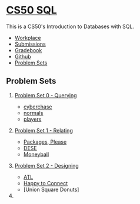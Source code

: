 # [CS50 SQL](https://cs50.harvard.edu/sql/2024/)

This is a CS50's Introduction to Databases with SQL.

- [Workplace](https://cs50.dev/)
- [Submissions](https://submit.cs50.io/courses/1997/)
- [Gradebook](https://cs50.me/cs50sql)
- [Github](https://github.com/WHan7naHW/CS50_SQL)
- [Problem Sets](https://cs50.harvard.edu/sql/2024/psets/)

## Problem Sets

1. [Problem Set 0 - Querying](https://cs50.harvard.edu/sql/2024/psets/0/)

    - [cyberchase](P0/cyberchase)
    - [normals](P0/normals)
    - [players](P0/players)

2. [Problem Set 1 - Relating](https://cs50.harvard.edu/sql/2024/psets/1/)

    - [Packages, Please](P1/packages)
    - [DESE](P1/dese)
    - [Moneyball](P1/moneyball)

3. [Problem Set 2 - Designing](https://cs50.harvard.edu/sql/2024/psets/2/)

    - [ATL](P2/atl/schema.sql)
    - [Happy to Connect](P2/connect/schema.sql)
    - [Union Square Donuts]

4. 

